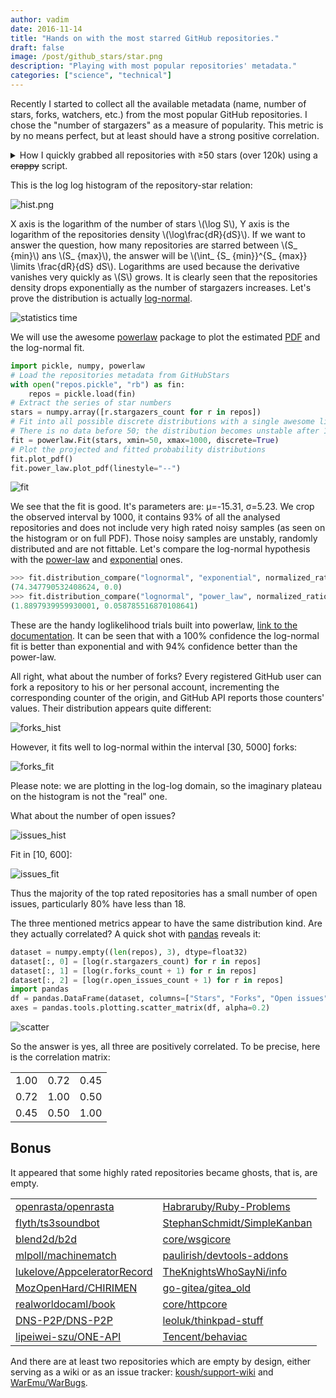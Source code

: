```yaml
---
author: vadim
date: 2016-11-14
title: "Hands on with the most starred GitHub repositories."
draft: false
image: /post/github_stars/star.png
description: "Playing with most popular repositories' metadata."
categories: ["science", "technical"]
---
```

Recently I started to collect all the available metadata (name,
number of stars, forks, watchers, etc.) from the most popular GitHub repositories.
I chose the "number of stargazers" as a measure of popularity. This metric
is by no means perfect, but at least should have a strong positive correlation.
<details>
<summary style="cursor: pointer;">How I quickly grabbed all repositories with ≥50 stars (over 120k) using a <span style="text-decoration: line-through;">crappy</span> script.</summary>

Seems easy, but the GitHub API limits make it nontrivial. Let me remind you:

1. Registered users may not issue more than 30 API requests per minute,
5,000 per hour. This is unpleasant but we can live with this, since only the
retrieval speed is reduced.
2. Search API is limited to 1000 results. This is much worse than (1), because
it limits the volume of data we can fetch even we have infinite time.

If we go to the GitHub web search and set the query to
[stars:>=50](https://github.com/search?utf8=%E2%9C%93&q=stars%3A%3E%3D50&ref=simplesearch),
we will get more than 124,000 results. Apparently, we cannot fetch
all of them in a single step and have to hack this. I've always loved to hack,
so I created [vmarkovtsev/GitHubStars](https://github.com/vmarkovtsev/GitHubStars).
It is a quick and dirty Python script which fetches Search API results
in batches. It works in two stages:

1. Probe GitHub Search API results for specific star intervals.
2. Fetch those intervals one by one.

For example, we probe the number of repositories returned from the query
`stars:50..60` and get 17,870 results. Too much (we've have a 1k limit, remember).
OK, then we probe `stars:50..55` and get 10,566. Still too much. We continue
to bisect the interval until we eventually converge to `stars:50..50`
with 1,885. That number is bigger than 1000; does it mean we are unable
to fetch all repositories rated with 50 stars? The answer is no, if we
apply a trick which I call "updated dual-order".

The idea is to sort the response by the last updated date of the repository
(Search API allows setting different sort keys). We make 2 requests,
the first with ascending order and the second with descending. We take
1000 from the first and the last 885 from the second. Thus we extend the
maximum number of query results to 2k.

The outcome of the first stage is the list of the star intervals we are
able to consume as a whole, each yielding less than 2000 items.
Probes are made with the page size equal to 1 and are very fast. The second
stage alters the page size to 100 (the maximum allowed) and extracts the data.
Here is how to launch the script:

```
python3 github_stars.py -i <api token> -o repos.json
```

It takes about 2 hours to finish with my somewhat slow home internet connection.
We scheduled to record the stars snapshots every week in our production environment.
</details>

This is the log log histogram of the repository-star relation:

![hist.png](/post/github_stars/hist.png)

X axis is the logarithm of the number of stars \\(\\log S\\), Y axis is the logarithm
of the repositories density \\(\\log\\frac{dR}{dS}\\). If we want
to answer the question, how many repositories are starred between \\(S_ {min}\\)
ans \\(S_ {max}\\), the answer will be \\(\\int_ {S_ {min}}^{S_ {max}} \\limits \\frac{dR}{dS} dS\\).
Logarithms are used because the derivative vanishes very quickly as \\(S\\) grows.
It is clearly seen that the repositories density drops exponentially as the
number of stargazers increases. Let's prove the distribution is actually
[log-normal](https://en.wikipedia.org/wiki/Log-normal_distribution).

![statistics time](/post/github_stars/stats_time.png)

We will use the awesome [powerlaw](https://github.com/jeffalstott/powerlaw)
package to plot the estimated [PDF](https://en.wikipedia.org/wiki/Probability_density_function)
and the log-normal fit.

```python
import pickle, numpy, powerlaw
# Load the repositories metadata from GitHubStars
with open("repos.pickle", "rb") as fin:
    repos = pickle.load(fin)
# Extract the series of star numbers
stars = numpy.array([r.stargazers_count for r in repos])
# Fit into all possible discrete distributions with a single awesome line
# There is no data before 50; the distribution becomes unstable after 1000
fit = powerlaw.Fit(stars, xmin=50, xmax=1000, discrete=True)
# Plot the projected and fitted probability distributions
fit.plot_pdf()
fit.power_law.plot_pdf(linestyle="--")
```

![fit](/post/github_stars/fit.png)

We see that the fit is good. It's parameters are: μ=-15.31, σ=5.23.
We crop the observed interval by 1000,
it contains 93% of all the analysed repositories and does not include very high rated
noisy samples (as seen on the histogram or on full PDF). Those noisy samples
are unstably, randomly distributed and are not fittable.
Let's compare the log-normal hypothesis with the
[power-law](https://en.wikipedia.org/wiki/Power_law#Power-law_probability_distributions)
and [exponential](https://en.wikipedia.org/wiki/Exponential_distribution) ones.

```python
>>> fit.distribution_compare("lognormal", "exponential", normalized_ratio=True)
(74.347790532408624, 0.0)
>>> fit.distribution_compare("lognormal", "power_law", normalized_ratio=True)
(1.8897939959930001, 0.058785516870108641)
```

These are the handy loglikelihood trials built into powerlaw,
[link to the documentation](http://pythonhosted.org/powerlaw/index.html?highlight=distribution_compare#powerlaw.Fit.distribution_compare).
It can be seen that with a 100% confidence the log-normal fit is better than exponential
and with 94% confidence better than the power-law.

All right, what about the number of forks? Every registered GitHub user can fork
a repository to his or her personal account, incrementing the corresponding counter of the origin,
and GitHub API reports those counters' values.
Their distribution appears quite different:

![forks_hist](/post/github_stars/forks_hist.png)

However, it fits well to log-normal within the interval \[30, 5000\] forks:

![forks_fit](/post/github_stars/forks_fit.png)

Please note: we are plotting in the log-log domain, so the imaginary plateau
on the histogram is not the "real" one.

What about the number of open issues?

![issues_hist](/post/github_stars/issues_hist.png)

Fit in \[10, 600\]:

![issues_fit](/post/github_stars/issues_fit.png)

Thus the majority of the top rated repositories has a small number of open
issues, particularly 80% have less than 18.

The three mentioned metrics appear to have the same distribution kind.
Are they actually correlated? A quick shot with
[pandas](http://pandas.pydata.org/pandas-docs/version/0.18.1/visualization.html#scatter-matrix-plot)
reveals it:

```python
dataset = numpy.empty((len(repos), 3), dtype=float32)
dataset[:, 0] = [log(r.stargazers_count) for r in repos]
dataset[:, 1] = [log(r.forks_count + 1) for r in repos]
dataset[:, 2] = [log(r.open_issues_count + 1) for r in repos]
import pandas
df = pandas.DataFrame(dataset, columns=["Stars", "Forks", "Open issues"])
axes = pandas.tools.plotting.scatter_matrix(df, alpha=0.2)
```

![scatter](/post/github_stars/scatter.png)

So the answer is yes, all three are positively correlated. To be precise, here is
the correlation matrix:

|      |      |      |
|------|------|------|
| 1.00 | 0.72 | 0.45 |
| 0.72 | 1.00 | 0.50 |
| 0.45 | 0.50 | 1.00 |

Bonus
-----
It appeared that some highly rated repositories became ghosts, that is, are empty.

|                                                             |                                                                     |
|-------------------------------------------------------------|---------------------------------------------------------------------|
|[openrasta/openrasta](https://github.com/openrasta/openrasta)|[Habraruby/Ruby-Problems](https://github.com/Habraruby/Ruby-Problems)|
|[flyth/ts3soundbot](https://github.com/flyth/ts3soundbot)|[StephanSchmidt/SimpleKanban](https://github.com/StephanSchmidt/SimpleKanban)|
|[blend2d/b2d](https://github.com/blend2d/b2d)|[core/wsgicore](https://github.com/core/wsgicore)|
|[mlpoll/machinematch](https://github.com/mlpoll/machinematch)|[paulirish/devtools-addons](https://github.com/paulirish/devtools-addons)|
|[lukelove/AppceleratorRecord](https://github.com/lukelove/AppceleratorRecord)|[TheKnightsWhoSayNi/info](https://github.com/TheKnightsWhoSayNi/info)|
|[MozOpenHard/CHIRIMEN](https://github.com/MozOpenHard/CHIRIMEN)|[go-gitea/gitea_old](https://github.com/go-gitea/gitea_old)|
|[realworldocaml/book](https://github.com/realworldocaml/book)|[core/httpcore](https://github.com/core/httpcore)|
|[DNS-P2P/DNS-P2P](https://github.com/DNS-P2P/DNS-P2P)|[leoluk/thinkpad-stuff](https://github.com/leoluk/thinkpad-stuff)|
|[lipeiwei-szu/ONE-API](https://github.com/lipeiwei-szu/ONE-API)|[Tencent/behaviac](https://github.com/Tencent/behaviac)|

And there are at least two repositories which are empty by design, either serving
as a wiki or as an issue tracker: [koush/support-wiki](https://github.com/koush/support-wiki)
and [WarEmu/WarBugs](https://github.com/WarEmu/WarBugs).

<script async src="https://cdn.mathjax.org/mathjax/latest/MathJax.js?config=TeX-AMS_CHTML"></script>
